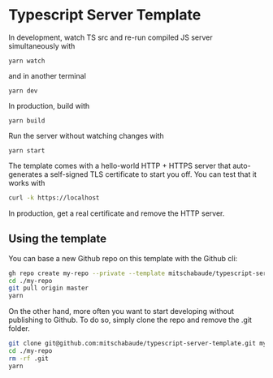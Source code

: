 # Typescript Server Template

In development, watch TS src and re-run compiled JS server simultaneously with

`yarn watch`

and in another terminal

`yarn dev`

In production, build with

`yarn build`

Run the server without watching changes with

`yarn start`

The template comes with a hello-world HTTP + HTTPS server that auto-generates a self-signed TLS certificate to start you off. You can test that it works with

```sh
curl -k https://localhost
```

In production, get a real certificate and remove the HTTP server.

## Using the template

You can base a new Github repo on this template with the Github cli:

```sh
gh repo create my-repo --private --template mitschabaude/typescript-server-template
cd ./my-repo
git pull origin master
yarn
```

On the other hand, more often you want to start developing without publishing to Github. To do so, simply clone the repo and remove the .git folder.

```sh
git clone git@github.com:mitschabaude/typescript-server-template.git my-repo
cd ./my-repo
rm -rf .git
yarn
```

